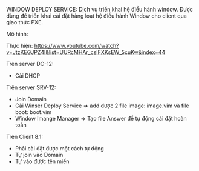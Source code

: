 WINDOW DEPLOY SERVICE: Dịch vụ triển khai hệ điều hành window. Được dùng để triển khai cài đặt hàng loạt hệ điều hành Window cho client qua giao thức PXE. 

Mô hình: 



Thực hiện: https://www.youtube.com/watch?v=JtzKEGJPZ4I&list=UURcMHAr_csIFXKsEW_5cuKw&index=44

Trên server DC-12: 
+ Cài DHCP

Trên server SRV-12: 
+ Join Domain
+ Cài Winser Deploy Service => add được 2 file image: image.vim và file boot: boot.vim
+ Window Imange Manager => Tạo file Answer để tự động cài đặt hoàn toàn

Trên Client 8.1:

+ Phải cài đặt được một cách tự động
+ Tự join vào Domain
+ Tự vào được tên miền

